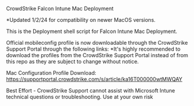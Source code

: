 CrowdStrike Falcon Intune Mac Deployment

*Updated 1/2/24 for compatibility on newer MacOS versions.

This is the Deployment shell script for Falcon Intune Mac Deployment.

Official mobileconfig profile is now downloadable through the CrowdStrike Support Portal through the following links: *It's highly recommended to download the profiles from the CrowdStrike Support Portal instead of from this repo as they are subject to change without notice.

Mac Configuration Profile Download: https://supportportal.crowdstrike.com/s/article/ka16T000000wtMWQAY

Best Effort - CrowdStrike Support cannot assist with Microsoft Intune technical questions or troubleshooting. Use at your own risk
